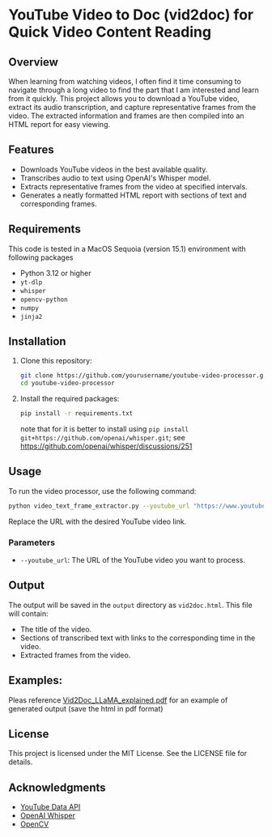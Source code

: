 # YouTube Video to Doc (vid2doc) for Quick Video Content Reading

## Overview

When learning from watching videos, I often find it time consuming to navigate through a long video to find the part that I am interested and learn from it quickly. This project allows you to download a YouTube video, extract its audio transcription, and capture representative frames from the video. The extracted information and frames are then compiled into an HTML report for easy viewing.

## Features

- Downloads YouTube videos in the best available quality.
- Transcribes audio to text using OpenAI's Whisper model.
- Extracts representative frames from the video at specified intervals.
- Generates a neatly formatted HTML report with sections of text and corresponding frames.

## Requirements

This code is tested in a MacOS Sequoia (version 15.1) environment with following packages
- Python 3.12 or higher
- `yt-dlp`
- `whisper`
- `opencv-python`
- `numpy`
- `jinja2`

## Installation

1. Clone this repository:

   ```bash
   git clone https://github.com/yourusername/youtube-video-processor.git
   cd youtube-video-processor
   ```

2. Install the required packages:

   ```bash
   pip install -r requirements.txt
   ```

   note that for it is better to install using `pip install git+https://github.com/openai/whisper.git`; see https://github.com/openai/whisper/discussions/251

## Usage

To run the video processor, use the following command:

```bash
python video_text_frame_extractor.py --youtube_url "https://www.youtube.com/watch?v=Mn_9W1nCFLo"
```

Replace the URL with the desired YouTube video link.

### Parameters

- `--youtube_url`: The URL of the YouTube video you want to process.

## Output

The output will be saved in the `output` directory as `vid2doc.html`. This file will contain:

- The title of the video.
- Sections of transcribed text with links to the corresponding time in the video.
- Extracted frames from the video.

## Examples:

Pleas reference [Vid2Doc_LLaMA_explained.pdf](https://github.com/trws2/vid2doc/blob/main/Vid2Doc_LLaMA_explained.pdf) for an example of generated output (save the html in pdf format)


## License

This project is licensed under the MIT License. See the LICENSE file for details.

## Acknowledgments

- [YouTube Data API](https://developers.google.com/youtube/v3)
- [OpenAI Whisper](https://github.com/openai/whisper)
- [OpenCV](https://opencv.org/)
